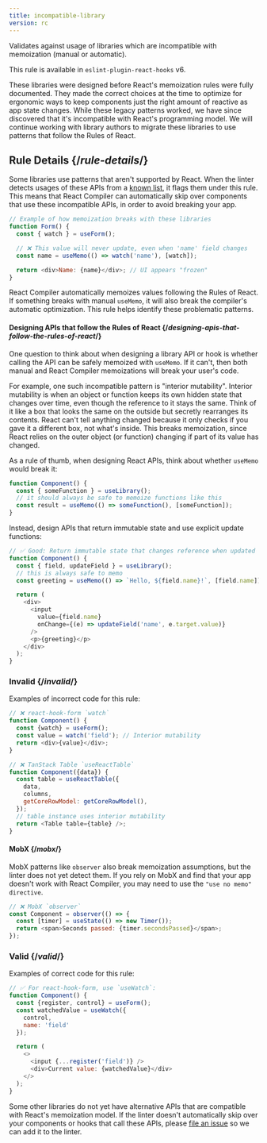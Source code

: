 ```yaml
---
title: incompatible-library
version: rc
---
```


<Intro>

Validates against usage of libraries which are incompatible with memoization (manual or automatic).

</Intro>

<Note>

This rule is available in `eslint-plugin-react-hooks` v6.

</Note>

<Note>

These libraries were designed before React's memoization rules were fully documented. They made the correct choices at the time to optimize for ergonomic ways to keep components just the right amount of reactive as app state changes. While these legacy patterns worked, we have since discovered that it's incompatible with React's programming model. We will continue working with library authors to migrate these libraries to use patterns that follow the Rules of React.

</Note>

## Rule Details {/*rule-details*/}

Some libraries use patterns that aren't supported by React. When the linter detects usages of these APIs from a [known list](https://github.com/facebook/react/blob/main/compiler/packages/babel-plugin-react-compiler/src/HIR/DefaultModuleTypeProvider.ts), it flags them under this rule. This means that React Compiler can automatically skip over components that use these incompatible APIs, in order to avoid breaking your app.

```js
// Example of how memoization breaks with these libraries
function Form() {
  const { watch } = useForm();

  // ❌ This value will never update, even when 'name' field changes
  const name = useMemo(() => watch('name'), [watch]);

  return <div>Name: {name}</div>; // UI appears "frozen"
}
```

React Compiler automatically memoizes values following the Rules of React. If something breaks with manual `useMemo`, it will also break the compiler's automatic optimization. This rule helps identify these problematic patterns.

<DeepDive>

#### Designing APIs that follow the Rules of React {/*designing-apis-that-follow-the-rules-of-react*/}

One question to think about when designing a library API or hook is whether calling the API can be safely memoized with `useMemo`. If it can't, then both manual and React Compiler memoizations will break your user's code.

For example, one such incompatible pattern is "interior mutability". Interior mutability is when an object or function keeps its own hidden state that changes over time, even though the reference to it stays the same. Think of it like a box that looks the same on the outside but secretly rearranges its contents. React can't tell anything changed because it only checks if you gave it a different box, not what's inside. This breaks memoization, since React relies on the outer object (or function) changing if part of its value has changed.

As a rule of thumb, when designing React APIs, think about whether `useMemo` would break it:

```js
function Component() {
  const { someFunction } = useLibrary();
  // it should always be safe to memoize functions like this
  const result = useMemo(() => someFunction(), [someFunction]);
}
```

Instead, design APIs that return immutable state and use explicit update functions:

```js
// ✅ Good: Return immutable state that changes reference when updated
function Component() {
  const { field, updateField } = useLibrary();
  // this is always safe to memo
  const greeting = useMemo(() => `Hello, ${field.name}!`, [field.name]);

  return (
    <div>
      <input
        value={field.name}
        onChange={(e) => updateField('name', e.target.value)}
      />
      <p>{greeting}</p>
    </div>
  );
}
```

</DeepDive>

### Invalid {/*invalid*/}

Examples of incorrect code for this rule:

```js
// ❌ react-hook-form `watch`
function Component() {
  const {watch} = useForm();
  const value = watch('field'); // Interior mutability
  return <div>{value}</div>;
}

// ❌ TanStack Table `useReactTable`
function Component({data}) {
  const table = useReactTable({
    data,
    columns,
    getCoreRowModel: getCoreRowModel(),
  });
  // table instance uses interior mutability
  return <Table table={table} />;
}
```

<Pitfall>

#### MobX {/*mobx*/}

MobX patterns like `observer` also break memoization assumptions, but the linter does not yet detect them. If you rely on MobX and find that your app doesn't work with React Compiler, you may need to use the `"use no memo" directive`.

```js
// ❌ MobX `observer`
const Component = observer(() => {
  const [timer] = useState(() => new Timer());
  return <span>Seconds passed: {timer.secondsPassed}</span>;
});
```

</Pitfall>

### Valid {/*valid*/}

Examples of correct code for this rule:

```js
// ✅ For react-hook-form, use `useWatch`:
function Component() {
  const {register, control} = useForm();
  const watchedValue = useWatch({
    control,
    name: 'field'
  });

  return (
    <>
      <input {...register('field')} />
      <div>Current value: {watchedValue}</div>
    </>
  );
}
```

Some other libraries do not yet have alternative APIs that are compatible with React's memoization model. If the linter doesn't automatically skip over your components or hooks that call these APIs, please [file an issue](https://github.com/facebook/react/issues) so we can add it to the linter.

